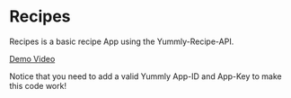 Recipes
=======

Recipes is a basic recipe App using the Yummly-Recipe-API. 


[Demo Video](http://youtu.be/czheaNYh7kA)

Notice that you need to add a valid Yummly App-ID and App-Key to make this code work! 
